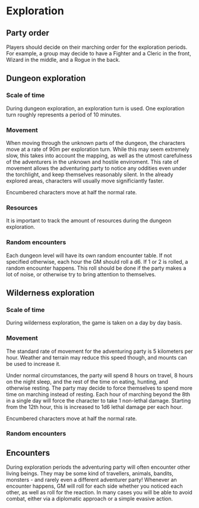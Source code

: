 # Exploration

## Party order

Players should decide on their marching order for the exploration periods. For example, a group may decide to have a Fighter and a Cleric in the front, Wizard in the middle, and a Rogue in the back.

## Dungeon exploration

### Scale of time

During dungeon exploration, an exploration turn is used. One exploration turn roughly represents a period of 10 minutes.

### Movement

When moving through the unknown parts of the dungeon, the characters move at a rate of 90m per exploration turn. While this may seem extremely slow, this takes into account the mapping, as well as the utmost carefulness of the adventurers in the unknown and hostile enviroment. This rate of movement allows the adventuring party to notice any oddities even under the torchlight, and keep themselves reasonably silent. In the already explored areas, characters will usually move significiantly faster.

Encumbered characters move at half the normal rate.

### Resources

It is important to track the amount of resources during the dungeon exploration.

### Random encounters

Each dungeon level will have its own random encounter table. If not specified otherwise, each hour the GM should roll a d6. If 1 or 2 is rolled, a random encounter happens. This roll should be done if the party makes a lot of noise, or otherwise try to bring attention to themselves. 

## Wilderness exploration

### Scale of time

During wilderness exploration, the game is taken on a day by day basis.

### Movement

The standard rate of movement for the adventuring party is 5 kilometers per hour. Weather and terrain may reduce this speed though, and mounts can be used to increase it.

Under normal circumstances, the party will spend 8 hours on travel, 8 hours on the night sleep, and the rest of the time on eating, hunting, and otherwise resting. The party may decide to force themselves to spend more time on marching instead of resting. Each hour of marching beyond the 8th in a single day will force the character to take 1 non-lethal damage. Starting from the 12th hour, this is increased to 1d6 lethal damage per each hour.

Encumbered characters move at half the normal rate.

### Random encounters

## Encounters

During exploration periods the adventuring party will often encounter other living beings. They may be some kind of travellers, animals, bandits, monsters - and rarely even a different adventurer party! Whenever an encounter happens, GM will roll for each side whether you noticed each other, as well as roll for the reaction. In many cases you will be able to avoid combat, either via a diplomatic approach or a simple evasive action.